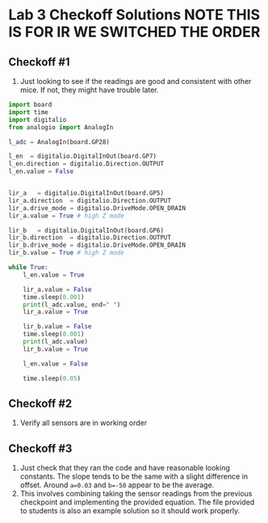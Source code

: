 # Lab 3 Checkoff Solutions NOTE THIS IS FOR IR WE SWITCHED THE ORDER

## Checkoff #1

1. Just looking to see if the readings are good and consistent with other mice. If not, they might have trouble later.

```python
import board
import time
import digitalio
from analogio import AnalogIn

l_adc = AnalogIn(board.GP28)

l_en  = digitalio.DigitalInOut(board.GP7)
l_en.direction = digitalio.Direction.OUTPUT
l_en.value = False


lir_a   = digitalio.DigitalInOut(board.GP5)
lir_a.direction  = digitalio.Direction.OUTPUT
lir_a.drive_mode = digitalio.DriveMode.OPEN_DRAIN
lir_a.value = True # high Z mode

lir_b   = digitalio.DigitalInOut(board.GP6)
lir_b.direction  = digitalio.Direction.OUTPUT
lir_b.drive_mode = digitalio.DriveMode.OPEN_DRAIN
lir_b.value = True # high Z mode

while True:
    l_en.value = True

    lir_a.value = False
    time.sleep(0.001)
    print(l_adc.value, end=" ")
    lir_a.value = True

    lir_b.value = False
    time.sleep(0.001)
    print(l_adc.value)
    lir_b.value = True

    l_en.value = False

    time.sleep(0.05)
```

## Checkoff #2

1. Verify all sensors are in working order

## Checkoff #3

1. Just check that they ran the code and have reasonable looking constants. The slope tends to be the same with a slight difference in offset. Around `a=0.03` and `b=-50` appear to be the average.
2. This involves combining taking the sensor readings from the previous checkpoint and implementing the provided equation. The file provided to students is also an example solution so it should work properly. 
